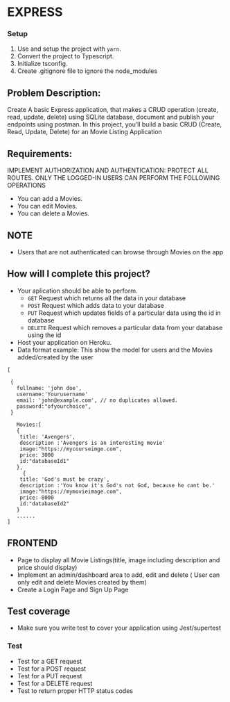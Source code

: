 # EXPRESS

### Setup

1. Use and setup the project with `yarn`.
2. Convert the project to Typescript.
3. Initialize tsconfig.
4. Create .gitignore file to ignore the node_modules
## Problem Description:

Create A basic Express application, that makes a CRUD operation (create, read, update, delete) using SQLite database, document and publish your endpoints using postman.
In this project, you’ll build a basic CRUD (Create, Read, Update, Delete) for an Movie Listing Application

## Requirements:

IMPLEMENT AUTHORIZATION AND AUTHENTICATION: PROTECT ALL ROUTES. ONLY THE LOGGED-IN USERS CAN PERFORM THE FOLLOWING OPERATIONS

- You can add a Movies.
- You can edit Movies.
- You can delete a Movies.

## NOTE
- Users that are not authenticated can browse through  Movies on the app

## How will I complete this project?

- Your aplication should be able to perform.
  - `GET` Request which returns all the data in your database
  - `POST` Request which adds data to your database
  - `PUT` Request which updates fields of a particular data using the id in database
  - `DELETE` Request which removes a particular data from your database using the id
- Host your application on Heroku.
- Data format example: This show the model for users and the Movies added/created by the user

```
[

 {
   fullname: 'john doe',
   username:'Yourusername'
   email: 'john@example.com', // no duplicates allowed.
   password:"ofyourchoice",
 }
 
   Movies:[
   {
    title: 'Avengers',
    description :'Avengers is an interesting movie'
    image:"https://mycourseimge.com",
    price: 3000
    id:"databaseId1"
   },
     {
    title: 'God's must be crazy',
    description :'You know it's God's not God, because he cant be.'
    image:"https://mymovieimage.com",
    price: 8000
    id:"databaseId2"
   }
   ......
]
``` 

## FRONTEND

- Page to display all Movie Listings(title, image including description and price should display)
- Implement an admin/dashboard area to add, edit and delete ( User can only edit and delete Movies created by them)
- Create a Login Page and Sign Up Page

## Test coverage

- Make sure you write test to cover your application using Jest/supertest

### Test

- Test for a GET request
- Test for a POST request
- Test for a PUT request
- Test for a DELETE request
- Test to return proper HTTP status codes

